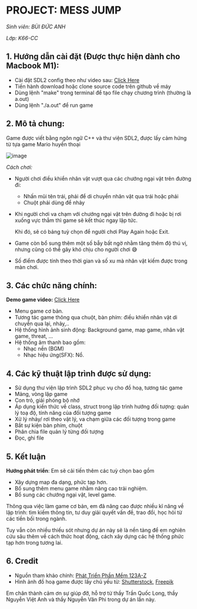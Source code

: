 # **PROJECT: MESS JUMP** 
 *Sinh viên: BÙI ĐỨC ANH*
 
 *Lớp: K66-CC*

## 1. Hướng dẫn cài đặt (Được thực hiện dành cho Macbook M1):
   - Cài đặt SDL2 config theo như video sau: [Click Here](https://www.youtube.com/watch?v=GROeu4fL730&t=241s)
   - Tiến hành download hoặc clone source code trên github về máy
   - Dùng lệnh "make" trong terminal để tạo file chạy chương trình (thường là a.out)
   - Dùng lệnh "./a.out" để run game

## 2. Mô tả chung:
  Game được viết bằng ngôn ngữ C++ và thư viện SDL2, được lấy cảm hứng từ tựa game Mario huyền thoại
  
  ![image](https://user-images.githubusercontent.com/90144218/172061280-3840a259-c90e-4c9b-ab6c-37fa62baa3ed.png)

  *Cách chơi:* 
  - Người chơi điều khiển nhân vật vượt qua các chướng ngại vật trên đường đi:
     - Nhấn mũi tên trái, phải để di chuyển nhân vật qua trái hoặc phải
     - Chuột phải dùng để nhảy
  - Khi người chơi va chạm với chướng ngại vật trên đường đi hoặc bị rơi xuống vực thẳm thì game sẽ kết thúc ngay lập tức.

    Khi đó, sẽ có bảng tuỳ chọn để người chơi Play Again hoặc Exit.
  - Game còn bổ sung thêm một số bẫy bất ngờ nhằm tăng thêm độ thú vị, nhưng cũng có thể gây khó chịu cho người chơi 😅  
  - Số điểm được tính theo thời gian và số xu mà nhân vật kiếm được trong màn chơi.

## 3. Các chức năng chính:
  **Demo game video:** [Click Here](https://youtu.be/gKu2cy5CE4Q)
  - Menu game cơ bản.
  - Tương tác game thông qua chuột, bàn phím: điều khiển nhân vật di chuyển qua lại, nhảy,..
  - Hệ thống hình ảnh sinh động: Background game, map game, nhân vật game, threat, ...
  - Hệ thống âm thanh bao gồm:
    - Nhạc nền (BGM)
    - Nhạc hiệu ứng(SFX): Nổ.

## 4. Các kỹ thuật lập trình được sử dụng:
 - Sử dụng thư viện lập trình SDL2 phục vụ cho đồ hoạ, tương tác game 
 - Mảng, vòng lặp game
 - Con trỏ, giải phóng bộ nhớ
 - Áp dụng kiến thức về class, struct trong lập trình hướng đối tượng: quản lý toạ độ, tính năng của đối tượng game
 - Xử lý nhảy/ rơi theo vật lý, va chạm giữa các đối tượng trong game
 - Bắt sự kiện bàn phím, chuột
 - Phân chia file quản lý từng đối tượng 
 - Đọc, ghi file

## 5. Kết luận
 **Hướng phát triển**: 
Em sẽ cải tiến thêm các tuỳ chọn bao gồm
 - Xây dựng map đa dạng, phức tạp hơn. 
 - Bổ sung thêm menu game nhằm nâng cao trải nghiệm.
 - Bổ sung các chướng ngại vật, level game.

Thông qua việc làm game cơ bản, em đã nâng cao được nhiều kĩ năng về lập trình: tìm kiếm thông tin, tư duy giải quyết vấn đề, trao đổi, học hỏi từ các tiền bối trong ngành. 

Tuy vẫn còn nhiều thiếu sót nhưng dự án này sẽ là nền tảng để em nghiên cứu sâu thêm về cách thức hoạt động, cách xây dựng các hệ thống phức tạp hơn trong tương lai.

## 6. Credit
- Nguồn tham khảo chính: [Phát Triển Phần Mềm 123A-Z](https://www.youtube.com/c/Ph%C3%A1tTri%E1%BB%83nPh%E1%BA%A7nM%E1%BB%81m123AZ)
- Hình ảnh đồ hoạ game được lấy chủ yếu từ: [Shutterstock](https://www.shutterstock.com/vi), [Freepik](https://www.freepik.com/popular)

Em chân thành cảm ơn sự giúp đỡ, hỗ trợ từ thầy Trần Quốc Long, thầy Nguyễn Việt Anh và thầy Nguyễn Văn Phi trong dự án lần này.

